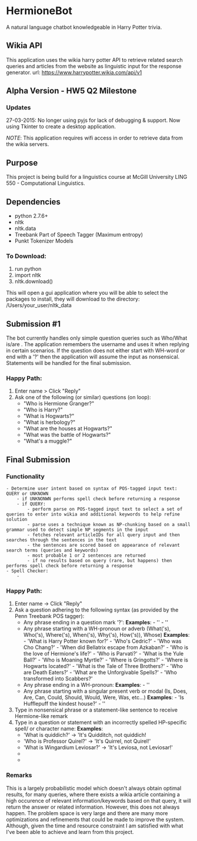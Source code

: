 # HermioneBot
A natural language chatbot knowledgeable in Harry Potter trivia. 

## Wikia API
This application uses the wikia harry potter API to retrieve related search queries and articles from the website as linguistic input for the response generator.
url: https://www.harrypotter.wikia.com/api/v1

## Alpha Version - HW5 Q2 Milestone
### Updates
27-03-2015: No longer using pyjs for lack of debugging & support. Now using Tkinter to create a desktop application.

*NOTE*: This application requires wifi access in order to retrieve data from the wikia servers.

## Purpose
This project is being build for a linguistics course at McGill University LING 550 - Computational Linguistics.

## Dependencies
- python 2.7.6+ 
- nltk
- nltk.data 
- Treebank Part of Speech Tagger (Maximum entropy) 
- Punkt Tokenizer Models

### To Download: 
1. run python
2. import nltk
3. nltk.download()

This will open a gui application where you will be able to select the packages to install, they will download to the directory: /Users/your_user/nltk_data

## Submission #1 
The bot currently handles only simple question queries such as Who/What is/are <NP>.
The application remembers the username and uses it when replying in certain scenarios.
If the question does not either start with WH-word or end with a '?' then the application will assume the input as nonsensical.
Statements will be handled for the final submission.

### Happy Path: 
1. Enter name > Click "Reply"
2. Ask one of the following (or similar) questions (on loop):
	- "Who is Hermione Granger?" 
	- "Who is Harry?"
	- "What is Hogwarts?"
	- "What is herbology?"
	- "What are the houses at Hogwarts?" 
	- "What was the battle of Hogwarts?"
	- "What's a muggle?"

## Final Submission

### Functionality
	- Determine user intent based on syntax of POS-tagged input text: QUERY or UNKNOWN
		- if UNKNONWN performs spell check before returning a response
		- if QUERY:
			- perform parse on POS-tagged input text to select a set of queries to enter into wikia and additional keywords to help refine solution
			- parse uses a technique known as NP-chunking based on a small grammar used to detect simple NP segments in the input
			- fetches relevant articleIDs for all query input and then searches through the sentences in the text
			- the sentences are scored based on appearance of relevant search terms (queries and keywords)
			- most probable 1 or 2 sentences are returned
			- if no results based on query (rare, but happens) then performs spell check before returning a response
	- Spell Checker:
		-  
### Happy Path:
1. Enter name -> Click "Reply"
2. Ask a question adhering to the following syntax (as provided by the Penn Treebank POS tagger):
	- Any phrase ending in a question mark '?':
		**Examples**: 
			- ''
			- ''
	- Any phrase starting with a WH-pronoun or adverb (What('s), Who('s), Where('s), When('s), Why('s), How('s)), Whose)
		**Examples**:
			- 'What is Harry Potter known for?'
			- 'Who's Cedric?'
			- 'Who was Cho Chang?'
			- 'When did Bellatrix escape from Azkaban?'
			- 'Who is the love of Hermione's life?'
			- 'Who is Parvati?'
			- 'What is the Yule Ball?'
			- 'Who is Moaning Myrtle?'
			- 'Where is Gringotts?'
			- 'Where is Hogwarts located?'
			- 'What is the Tale of Three Brothers?'
			- 'Who are Death Eaters?'
			- 'What are the Unforgivable Spells?'
			- 'Who transformed into Scabbers?'
	- Any phrase ending in a WH-pronoun:
		**Examples**:
			- ''
	- Any phrase starting with a singular present verb or modal (Is, Does, Are, Can, Could, Should, Would, Were, Was, etc...)
		**Examples**:
			- 'Is Hufflepuff the kindest house?'
			- '' 
3. Type in nonsensical phrase or a statement-like sentence to receive Hermione-like remark
4. Type in a question or statement with an incorrectly spelled HP-specific spell/ or character name:
	**Examples**:	
	- 'What is quiddich?' -> 'It's Quidditch, not quiddich!
	- 'Who is Professor Quirel?' -> 'It's Quirrel, not Quirel!' 
	- 'What is Wingardium Leviosar?' -> 'It's Leviosa, not Leviosar!'
	-
	-

### Remarks
This is a largely probabilistic model which doesn't always obtain optimal results, for many queries, where there exists a wikia article containing a high occurence of relevant information/keywords based on that query, it will return the answer or related information.  However, this does not always happen.  The problem space is very large and there are many more optimizations and refinements that could be made to improve the system. Although, given the time and resource constraint I am satisfied with what I've been able to achieve and learn from this project. 
